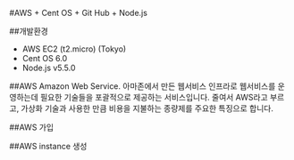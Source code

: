 #AWS + Cent OS + Git Hub + Node.js

##개발환경
- AWS EC2 (t2.micro) (Tokyo)
- Cent OS 6.0
- Node.js v5.5.0


##AWS
Amazon Web Service.
아마존에서 만든 웹서비스 인프라로 웹서비스를 운영하는데 필요한 기술들을 포괄적으로 제공하는 서비스입니다.
줄여서 AWS라고 부르고, 가상화 기술과 사용한 만큼 비용을 지불하는 종량제를 주요한 특징으로 합니다.

##AWS 가입

##AWS instance 생성

